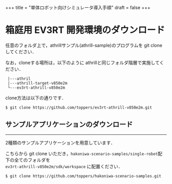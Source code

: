 +++
title = "単体ロボット向けシミュレータ導入手順"
draft = false
+++

# 箱庭用 EV3RT 開発環境のダウンロード



任意のフォルダ上で，athrillサンプル(athrill-sample)のプログラムを git clone してください．

なお，cloneする場所は，以下のように athrillと同じフォルダ階層で実施してください．

```
 |---athril
 |---athrill-target-v850e2m
 └---ev3rt-athrill-v850e2m
```

clone方法は以下の通りです．

```
$ git clone https://github.com/toppers/ev3rt-athrill-v850e2m.git
```

## サンプルアプリケーションのダウンロード

------

2種類のサンプルアプリケーションを用意しています．

こちらから git clone いただき，`hakoniwa-scenario-samples/single-robot`配下の全てのフォルダを  
`ev3rt-athrill-v850e2m/sdk/workspace` に配置ください．

```
$ git clone https://github.com/toppers/hakoniwa-scenario-samples.git
```
